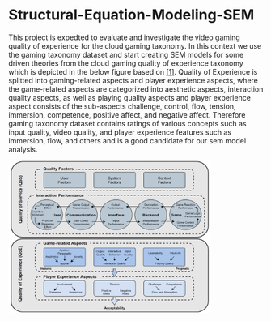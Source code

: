 # Structural-Equation-Modeling-SEM
  
This project is expedted to evaluate and investigate the video gaming quality of experience for the cloud gaming taxonomy. In this context we use the gaming taxonomy dataset and start creating SEM models for some driven theories from the cloud gaming quality of experience taxonomy which is depicted in the below figure based on [[1]](http://statwiki.gaskination.com/index.php?title=Causal_Models).
Quality of Experience is splitted into gaming-related aspects and player experience aspects, where the game-related aspects are categorized into aesthetic aspects, interaction quality aspects, as well as playing quality aspects and player experience aspect consists of the sub-aspects challenge, control, flow, tension, immersion, competence, positive affect, and negative affect.
Therefore gaming taxonomy dataset contains ratings of various concepts such as input quality, video quality, and player experience features such as immersion, flow, and others and is a good candidate for our sem model analysis.




<img src="img/image1.png" width="400" height="300" />


